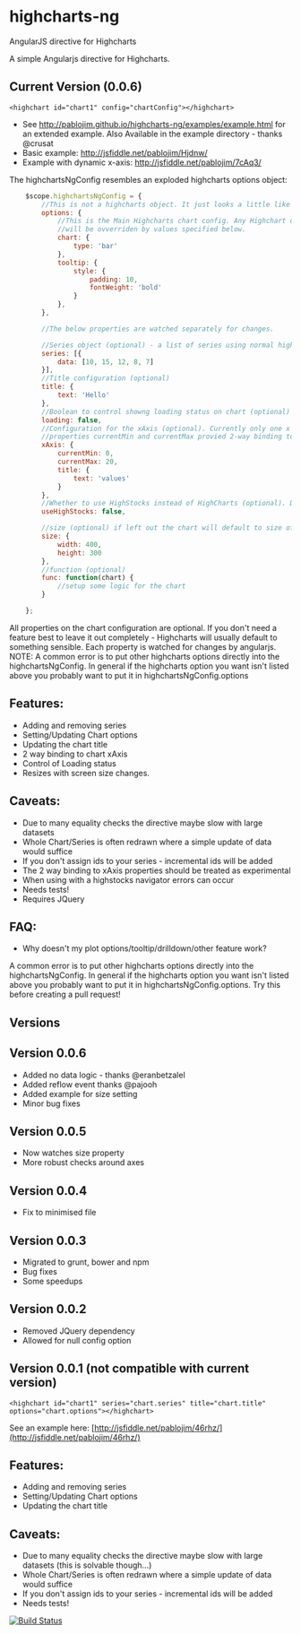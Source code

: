 highcharts-ng
=============

AngularJS directive for Highcharts

A simple Angularjs directive for Highcharts.

Current Version (0.0.6)
---------------

`<highchart id="chart1" config="chartConfig"></highchart>`

- See http://pablojim.github.io/highcharts-ng/examples/example.html for an extended example. Also Available in the example directory - thanks @crusat
- Basic example: http://jsfiddle.net/pablojim/Hjdnw/
- Example with dynamic x-axis: http://jsfiddle.net/pablojim/7cAq3/

The highchartsNgConfig resembles an exploded highcharts options object:


```javascript
    $scope.highchartsNgConfig = {
        //This is not a highcharts object. It just looks a little like one!
        options: {
            //This is the Main Highcharts chart config. Any Highchart options are valid here.
            //will be ovverriden by values specified below.
            chart: {
                type: 'bar'
            },
            tooltip: {
                style: {
                    padding: 10,
                    fontWeight: 'bold'
                }
            },
        },

        //The below properties are watched separately for changes.

        //Series object (optional) - a list of series using normal highcharts series options.
        series: [{
            data: [10, 15, 12, 8, 7]
        }],
        //Title configuration (optional)
        title: {
            text: 'Hello'
        },
        //Boolean to control showng loading status on chart (optional)
        loading: false,
        //Configuration for the xAxis (optional). Currently only one x axis can be dynamically controlled.
        //properties currentMin and currentMax provied 2-way binding to the chart's maximimum and minimum
        xAxis: {
            currentMin: 0,
            currentMax: 20,
            title: {
                text: 'values'
            }
        },
        //Whether to use HighStocks instead of HighCharts (optional). Defaults to false.
        useHighStocks: false,

        //size (optional) if left out the chart will default to size of the div or something sensible.
        size: {
            width: 400,
            height: 300
        },
        //function (optional)
        func: function(chart) {
            //setup some logic for the chart
        }

    };
```

All properties on the chart configuration are optional. If you don't need a feature best to leave it out completely - Highcharts will usually default to something sensible. Each property is watched for changes by angularjs.
NOTE:
A common error is to put other highcharts options directly into the highchartsNgConfig.
In general if the highcharts option you want isn't listed above you probably want to put it in highchartsNgConfig.options

Features:
---------

- Adding and removing series
- Setting/Updating Chart options
- Updating the chart title
- 2 way binding to chart xAxis
- Control of Loading status
- Resizes with screen size changes.


Caveats:
--------

- Due to many equality checks the directive maybe slow with large datasets
- Whole Chart/Series is often redrawn where a simple update of data would suffice
- If you don't assign ids to your series - incremental ids will be added
- The 2 way binding to xAxis properties should be treated as experimental
- When using with a highstocks navigator errors can occur
- Needs tests!
- Requires JQuery

FAQ:
--------

- Why doesn't my plot options/tooltip/drilldown/other feature work?

A common error is to put other highcharts options directly into the highchartsNgConfig.
In general if the highcharts option you want isn't listed above you probably want to put it in highchartsNgConfig.options. Try this before creating a pull request!
 



Versions
--------------


Version 0.0.6
----------------
- Added no data logic - thanks @eranbetzalel
- Added reflow event thanks @pajooh
- Added example for size setting
- Minor bug fixes


Version 0.0.5
----------------
- Now watches size property
- More robust checks around axes


Version 0.0.4
----------------
- Fix to minimised file

Version 0.0.3
----------------
- Migrated to grunt, bower and npm
- Bug fixes
- Some speedups

Version 0.0.2
----------------
- Removed JQuery dependency
- Allowed for null config option


Version 0.0.1 (not compatible with current version)
----------------

`<highchart id="chart1" series="chart.series" title="chart.title" options="chart.options"></highchart>`

See an example here: [http://jsfiddle.net/pablojim/46rhz/](http://jsfiddle.net/pablojim/46rhz/)

Features:
---------

- Adding and removing series
- Setting/Updating Chart options
- Updating the chart title


Caveats:
--------

- Due to many equality checks the directive maybe slow with large datasets (this is solvable though...)
- Whole Chart/Series is often redrawn where a simple update of data would suffice
- If you don't assign ids to your series - incremental ids will be added
- Needs tests!



[![Build Status](https://travis-ci.org/pablojim/highcharts-ng.png)](https://travis-ci.org/pablojim/highcharts-ng)
